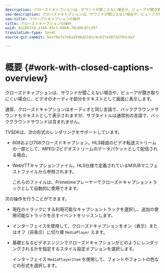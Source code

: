 ```yaml
---
description: クローズドキャプションは、サウンドが聞こえない場合や、ビューアが聞き取りにくい場合に、ビデオのオーディオ部分をテキストとして画面に表示します。
seo-description: クローズドキャプションは、サウンドが聞こえない場合や、ビューアが聞き取りにくい場合に、ビデオのオーディオ部分をテキストとして画面に表示します。
seo-title: クローズドキャプションの操作
title: クローズドキャプションの操作
uuid: 6e105316-a166-45c1-b6b0-70c89c97c297
translation-type: tm+mt
source-git-commit: 0eaf0e7e7e61d596a51d1c9c837ad072d703c6a7

---
```



# 概要 {#work-with-closed-captions-overview}

クローズドキャプションは、サウンドが聞こえない場合や、ビューアが聞き取りにくい場合に、ビデオのオーディオ部分をテキストとして画面に表示します。

通常、クローズドキャプションはオーディオと同じ言語で、バックグラウンドサウンドもテキストとして表示されますが、サブタイトルは通常別の言語で、バックグラウンドサウンドは含まれません。

TVSDKは、次の形式のレンダリングをサポートしています。

* 608および708クローズドキャプション。HLS経由のビデオ転送ストリームの一部として、MPEG-2ビデオストリームのデータパケットとして配信される場合。
* WebVTTキャプションファイル。HLS仕様で定義されているM3U8マニフェストファイルから参照されます。

   これらのファイルは、Primetimeプレーヤーでクローズドキャプショントラックとして自動的に使用できます。

次の操作を行うことができます。

* 現在のトラックにする利用可能なキャプショントラックを選択し、追加の使用可能なトラックを示すイベントをリッスンします。
* インターフェイスを使用して、クローズドキャプションをオン（表示）またはオフ（非表示）に切り替 `MediaPlayer` えます。
* 基礎となるビデオエンジンでクローズドキャプションがどのようにレンダリングされるかを指定するスタイル設定オプションを選択します。

   インターフェイス `MediaPlayerItem` を使用して、フォントやフォントの色などの形式を選択します。

